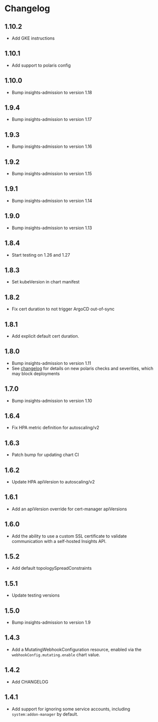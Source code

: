 # Changelog

## 1.10.2
* Add GKE instructions

## 1.10.1
* Add support to polaris config

## 1.10.0
* Bump insights-admission to version 1.18

## 1.9.4
* Bump insights-admission to version 1.17

## 1.9.3
* Bump insights-admission to version 1.16

## 1.9.2
* Bump insights-admission to version 1.15

## 1.9.1
* Bump insights-admission to version 1.14

## 1.9.0
* Bump insights-admission to version 1.13

## 1.8.4
* Start testing on 1.26 and 1.27

## 1.8.3
* Set kubeVersion in chart manifest

## 1.8.2
* Fix cert duration to not trigger ArgoCD out-of-sync

## 1.8.1
* Add explicit default cert duration.
## 1.8.0
* Bump insights-admission to version 1.11
* See [changelog](https://github.com/FairwindsOps/insights-plugins/blob/main/plugins/admission/CHANGELOG.md) for details on new polaris checks and severities, which may block deployments

## 1.7.0
* Bump insights-admission to version 1.10

## 1.6.4
* Fix HPA metric definition for autoscaling/v2

## 1.6.3
* Patch bump for updating chart CI

## 1.6.2
* Update HPA apiVersion to autoscaling/v2

## 1.6.1
* Add an apiVersion override for cert-manager apiVersions

## 1.6.0
* Add the ability to use a custom SSL certificate to validate communication with a self-hosted Insights API.

## 1.5.2
* Add default topologySpreadConstraints

## 1.5.1
* Update testing versions

## 1.5.0
* Bump insights-admission to version 1.9

## 1.4.3
* Add a MutatingWebhookConfiguration resource, enabled via the `webhookConfig.mutating.enable` chart value.

## 1.4.2
* Add CHANGELOG

## 1.4.1
* Add support for ignoring some service accounts, including `system:addon-manager` by default.
